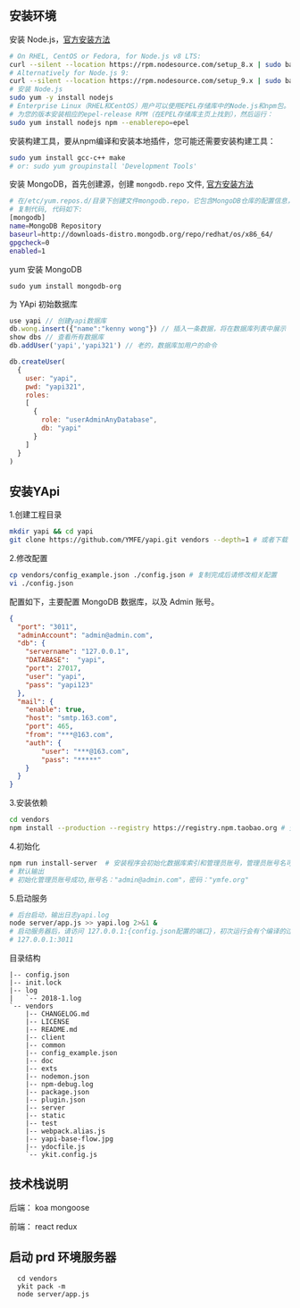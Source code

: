 ## 安装环境

安装 Node.js，<a target="_blank" href="https://nodejs.org/en/download/package-manager/">官方安装方法</a>
```bash
# On RHEL, CentOS or Fedora, for Node.js v8 LTS:
curl --silent --location https://rpm.nodesource.com/setup_8.x | sudo bash -
# Alternatively for Node.js 9:
curl --silent --location https://rpm.nodesource.com/setup_9.x | sudo bash -
# 安装 Node.js
sudo yum -y install nodejs
# Enterprise Linux（RHEL和CentOS）用户可以使用EPEL存储库中的Node.js和npm包。
# 为您的版本安装相应的epel-release RPM（在EPEL存储库主页上找到），然后运行：
sudo yum install nodejs npm --enablerepo=epel
```

安装构建工具，要从npm编译和安装本地插件，您可能还需要安装构建工具：

```bash
sudo yum install gcc-c++ make
# or: sudo yum groupinstall 'Development Tools'
```

安装 MongoDB，首先创建源，创建 `mongodb.repo` 文件, 
<a target="_blank" href="https://docs.mongodb.com/manual/installation/">官方安装方法</a>

```bash
# 在/etc/yum.repos.d/目录下创建文件mongodb.repo，它包含MongoDB仓库的配置信息，内容如下：
# 复制代码, 代码如下:
[mongodb]
name=MongoDB Repository
baseurl=http://downloads-distro.mongodb.org/repo/redhat/os/x86_64/
gpgcheck=0
enabled=1
```

yum 安装 MongoDB 

```
sudo yum install mongodb-org
```

为 YApi 初始数据库

```js
use yapi // 创建yapi数据库 
db.wong.insert({"name":"kenny wong"}) // 插入一条数据，将在数据库列表中展示
show dbs // 查看所有数据库
db.addUser('yapi','yapi321') // 老的，数据库加用户的命令

db.createUser(
  {
    user: "yapi",
    pwd: "yapi321",
    roles:
    [
      {
        role: "userAdminAnyDatabase",
        db: "yapi"
      }
    ]
  }
)
```

## 安装YApi

1.创建工程目录

```bash
mkdir yapi && cd yapi
git clone https://github.com/YMFE/yapi.git vendors --depth=1 # 或者下载 zip 包解压到 vendors 目录
```

2.修改配置

```bash
cp vendors/config_example.json ./config.json # 复制完成后请修改相关配置
vi ./config.json
```

配置如下，主要配置 MongoDB 数据库，以及 Admin 账号。

```json
{
  "port": "3011",
  "adminAccount": "admin@admin.com",
  "db": {
    "servername": "127.0.0.1",
    "DATABASE":  "yapi",
    "port": 27017,
    "user": "yapi",
    "pass": "yapi123"
  },
  "mail": {
    "enable": true,
    "host": "smtp.163.com",
    "port": 465,
    "from": "***@163.com",
    "auth": {
        "user": "***@163.com",
        "pass": "*****"
    }
  }
}
```

3.安装依赖

```bash
cd vendors
npm install --production --registry https://registry.npm.taobao.org # 安装依赖
```

4.初始化

```bash
npm run install-server  # 安装程序会初始化数据库索引和管理员账号，管理员账号名可在 config.json 配置
# 默认输出
# 初始化管理员账号成功,账号名："admin@admin.com"，密码："ymfe.org"
```

5.启动服务

```bash
# 后台启动，输出日志yapi.log
node server/app.js >> yapi.log 2>&1 & 
# 启动服务器后，请访问 127.0.0.1:{config.json配置的端口}，初次运行会有个编译的过程，请耐心等候
# 127.0.0.1:3011
```

目录结构

```
|-- config.json
|-- init.lock
|-- log
|   `-- 2018-1.log
`-- vendors
    |-- CHANGELOG.md
    |-- LICENSE
    |-- README.md
    |-- client
    |-- common
    |-- config_example.json
    |-- doc
    |-- exts
    |-- nodemon.json
    |-- npm-debug.log
    |-- package.json
    |-- plugin.json
    |-- server
    |-- static
    |-- test
    |-- webpack.alias.js
    |-- yapi-base-flow.jpg
    |-- ydocfile.js
    `-- ykit.config.js
```



## 技术栈说明

后端： koa mongoose

前端： react redux

## 启动 prd 环境服务器
```
  cd vendors
  ykit pack -m
  node server/app.js
```